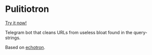 # Pulitiotron

[Try it now!](https://t.me/pulitiotron_bot)

Telegram bot that cleans URLs from useless bloat found in the query-strings.

Based on [echotron](https://github.com/NicoNex/echotron).
